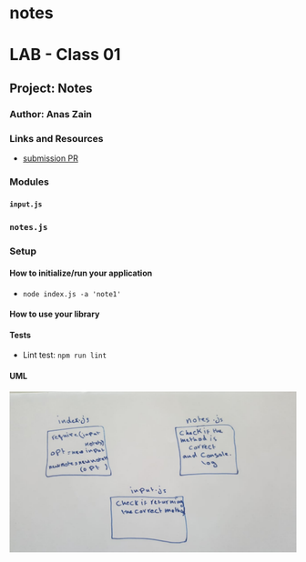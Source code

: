 # notes
# LAB - Class 01

## Project: Notes

### Author: Anas Zain

### Links and Resources

- [submission PR](https://github.com/401-advanced-javascript-anas/notesy/pull/2)


### Modules
#### `input.js`
### `notes.js`

### Setup

#### How to initialize/run your application 

- `node index.js -a 'note1'`

#### How to use your library 
#### Tests
- Lint test: `npm run lint`

#### UML

![UML Diagram](./assests/1.jpg)